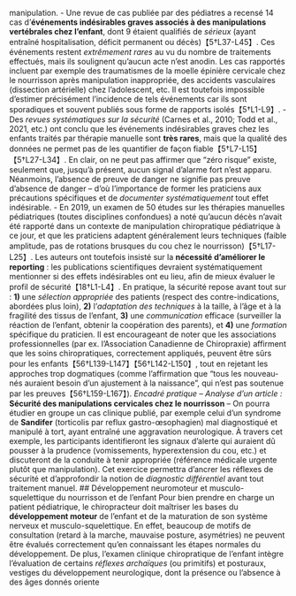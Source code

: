 manipulation. - Une revue de cas publiée par des pédiatres a recensé 14 cas d’**événements indésirables graves associés à des manipulations vertébrales chez l’enfant**, dont 9 étaient qualifiés de *sérieux* (ayant entraîné hospitalisation, déficit permanent ou décès)【5†L37-L45】. Ces événements restent *extrêmement rares* au vu du nombre de traitements effectués, mais ils soulignent qu’aucun acte n’est anodin. Les cas rapportés incluent par exemple des traumatismes de la moelle épinière cervicale chez le nourrisson après manipulation inappropriée, des accidents vasculaires (dissection artérielle) chez l’adolescent, etc. Il est toutefois impossible d’estimer précisément l’incidence de tels événements car ils sont sporadiques et souvent publiés sous forme de rapports isolés【5†L1-L9】. - Des *revues systématiques sur la sécurité* (Carnes et al., 2010; Todd et al., 2021, etc.) ont conclu que les événements indésirables graves chez les enfants traités par thérapie manuelle sont **très rares**, mais que la qualité des données ne permet pas de les quantifier de façon fiable【5†L7-L15】【5†L27-L34】. En clair, on ne peut pas affirmer que “zéro risque” existe, seulement que, jusqu’à présent, aucun signal d’alarme fort n’est apparu. Néanmoins, l’absence de preuve de danger ne signifie pas preuve d’absence de danger – d’où l’importance de former les praticiens aux précautions spécifiques et de *documenter systématiquement* tout effet indésirable. - En 2019, un examen de 50 études sur les thérapies manuelles pédiatriques (toutes disciplines confondues) a noté qu’aucun décès n’avait été rapporté dans un contexte de manipulation chiropratique pédiatrique à ce jour, et que les praticiens adaptent généralement leurs techniques (faible amplitude, pas de rotations brusques du cou chez le nourrisson)【5†L17-L25】. Les auteurs ont toutefois insisté sur la **nécessité d’améliorer le reporting** : les publications scientifiques devraient systématiquement mentionner si des effets indésirables ont eu lieu, afin de mieux évaluer le profil de sécurité【18†L1-L4】. En pratique, la sécurité repose avant tout sur : **1)** une *sélection appropriée* des patients (respect des contre-indications, abordées plus loin), **2)** l’*adaptation des techniques* à la taille, à l’âge et à la fragilité des tissus de l’enfant, **3)** une *communication* efficace (surveiller la réaction de l’enfant, obtenir la coopération des parents), et **4)** une *formation* spécifique du praticien. Il est encourageant de noter que les associations professionnelles (par ex. l’Association Canadienne de Chiropraxie) affirment que les soins chiropratiques, correctement appliqués, peuvent être sûrs pour les enfants【56†L139-L147】【56†L142-L150】, tout en rejetant les approches trop dogmatiques (comme l’affirmation que “tous les nouveau-nés auraient besoin d’un ajustement à la naissance”, qui n’est pas soutenue par les preuves【56†L159-L167】). *Encadré pratique – Analyse d’un article :* **Sécurité des manipulations cervicales chez le nourrisson** – On pourra étudier en groupe un cas clinique publié, par exemple celui d’un syndrome de **Sandifer** (torticolis par reflux gastro-œsophagien) mal diagnostiqué et manipulé à tort, ayant entraîné une aggravation neurologique. À travers cet exemple, les participants identifieront les signaux d’alerte qui auraient dû pousser à la prudence (vomissements, hyperextension du cou, etc.) et discuteront de la conduite à tenir appropriée (référence médicale urgente plutôt que manipulation). Cet exercice permettra d’ancrer les réflexes de sécurité et d’approfondir la notion de *diagnostic différentiel* avant tout traitement manuel. ## Développement neuromoteur et musculo-squelettique du nourrisson et de l’enfant Pour bien prendre en charge un patient pédiatrique, le chiropracteur doit maîtriser les bases du **développement moteur** de l’enfant et de la maturation de son système nerveux et musculo-squelettique. En effet, beaucoup de motifs de consultation (retard à la marche, mauvaise posture, asymétries) ne peuvent être évalués correctement qu’en connaissant les étapes normales du développement. De plus, l’examen clinique chiropratique de l’enfant intègre l’évaluation de certains *réflexes archaïques* (ou primitifs) et posturaux, vestiges du développement neurologique, dont la présence ou l’absence à des âges donnés oriente